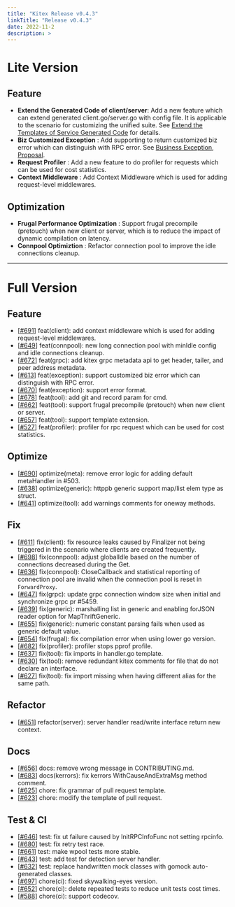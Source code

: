 ```yaml
---
title: "Kitex Release v0.4.3"
linkTitle: "Release v0.4.3"
date: 2022-11-2
description: >
---
```


# Lite Version

## Feature

* **Extend the Generated Code of client/server**: Add a new feature which can extend generated client.go/server.go with config file. It is applicable to the scenario for customizing the unified suite. See [Extend the Templates of Service Generated Code]([https://www.cloudwego.io/docs/kitex/tutorials/code-gen/template_extension/]) for details.
* **Biz Customized Exception** : Add supporting to return customized  biz error which can distinguish with RPC error. See [Business Exception](https://www.cloudwego.io/docs/kitex/tutorials/basic-feature/bizstatuserr/), [Proposal](https://github.com/cloudwego/kitex/issues/511).
* **Request Profiler** : Add a new feature to do profiler for requests which can be used for cost statistics.
* **Context Middleware** : Add Context Middleware which is used for adding request-level middlewares.

## **Optimization**

* **Frugal Performance Optimization** : Support frugal precompile (pretouch) when new client or server, which is to reduce the impact of dynamic compilation on latency.
* **Connpool Optimiztion** : Refactor connection pool to improve the idle connections cleanup.

---

# Full Version

## Feature

* [[#691](https://github.com/cloudwego/kitex/pull/691)] feat(client): add context middleware which is used for adding request-level middlewares.
* [[#649](https://github.com/cloudwego/kitex/pull/649)] feat(connpool): new long connection pool with minIdle config and idle connections cleanup.
* [[#672](https://github.com/cloudwego/kitex/pull/672)] feat(grpc): add kitex grpc metadata api to get header, tailer, and peer address metadata.
* [[#613](https://github.com/cloudwego/kitex/pull/613)] feat(exception): support customized biz error which can distinguish with RPC error.
* [[#670](https://github.com/cloudwego/kitex/pull/670)] feat(exception): support error format.
* [[#678](https://github.com/cloudwego/kitex/pull/678)] feat(tool): add git and record param for cmd.
* [[#662](https://github.com/cloudwego/kitex/pull/662)] feat(tool): support frugal precompile (pretouch) when new client or server.
* [[#657](https://github.com/cloudwego/kitex/pull/657)] feat(tool): support template extension.
* [[#527](https://github.com/cloudwego/kitex/pull/527)] feat(profiler): profiler for rpc request which can be used for cost statistics.

## Optimize

* [[#690](https://github.com/cloudwego/kitex/pull/690)] optimize(meta): remove error logic for adding default metaHandler in #503.
* [[#638](https://github.com/cloudwego/kitex/pull/638)] optimize(generic): httppb generic support map/list elem type as struct.
* [[#641](https://github.com/cloudwego/kitex/pull/641)] optimize(tool): add warnings comments for oneway methods.

## Fix

* [[#611](https://github.com/cloudwego/kitex/pull/611)] fix(client): fix resource leaks caused by Finalizer not being triggered in the scenario where clients are created frequently.
* [[#698](https://github.com/cloudwego/kitex/pull/698)] fix(connpool): adjust globalIdle based on the number of connections decreased during the Get.
* [[#636](https://github.com/cloudwego/kitex/pull/636)] fix(connpool): CloseCallback and statistical reporting of connection pool are invalid when the connection pool is reset in `ForwardProxy`.
* [[#647](https://github.com/cloudwego/kitex/pull/647)] fix(grpc): update grpc connection window size when initial and synchronize grpc pr #5459.
* [[#639](https://github.com/cloudwego/kitex/pull/639)] fix(generic): marshalling list<byte> in generic and enabling forJSON reader option for MapThriftGeneric.
* [[#655](https://github.com/cloudwego/kitex/pull/655)] fix(generic): numeric constant parsing fails when used as generic default value.
* [[#654](https://github.com/cloudwego/kitex/pull/654)] fix(frugal): fix compilation error when using lower go version.
* [[#682](https://github.com/cloudwego/kitex/pull/682)] fix(profiler): profiler stops pprof profile.
* [[#637](https://github.com/cloudwego/kitex/pull/637)] fix(tool): fix imports in handler.go template.
* [[#630](https://github.com/cloudwego/kitex/pull/630)] fix(tool): remove redundant kitex comments for file that do not declare an interface.
* [[#627](https://github.com/cloudwego/kitex/pull/627)] fix(tool): fix import missing when having different alias for the same path.

## Refactor

* [[#651](https://github.com/cloudwego/kitex/pull/651)] refactor(server): server handler read/write interface return new context.

## Docs

* [[#656](https://github.com/cloudwego/kitex/pull/656)] docs: remove wrong message in CONTRIBUTING.md.
* [[#683](https://github.com/cloudwego/kitex/pull/683)] docs(kerrors): fix kerrors WithCauseAndExtraMsg method comment.
* [[#625](https://github.com/cloudwego/kitex/pull/625)] chore: fix grammar of pull request template.
* [[#623](https://github.com/cloudwego/kitex/pull/623)] chore: modify the template of pull request.

## Test & CI

* [[#646](https://github.com/cloudwego/kitex/pull/646)] test: fix ut failure caused by InitRPCInfoFunc not setting rpcinfo.
* [[#680](https://github.com/cloudwego/kitex/pull/680)] test: fix retry test race.
* [[#661](https://github.com/cloudwego/kitex/pull/661)] test: make wpool tests more stable.
* [[#643](https://github.com/cloudwego/kitex/pull/643)] test: add test for detection server handler.
* [[#632](https://github.com/cloudwego/kitex/pull/632)] test: replace handwritten mock classes with gomock auto-generated classes.
* [[#697](https://github.com/cloudwego/kitex/pull/697)] chore(ci): fixed skywalking-eyes version.
* [[#652](https://github.com/cloudwego/kitex/pull/652)] chore(ci): delete repeated tests to reduce unit tests cost times.
* [[#588](https://github.com/cloudwego/kitex/pull/588)] chore(ci): support codecov.

